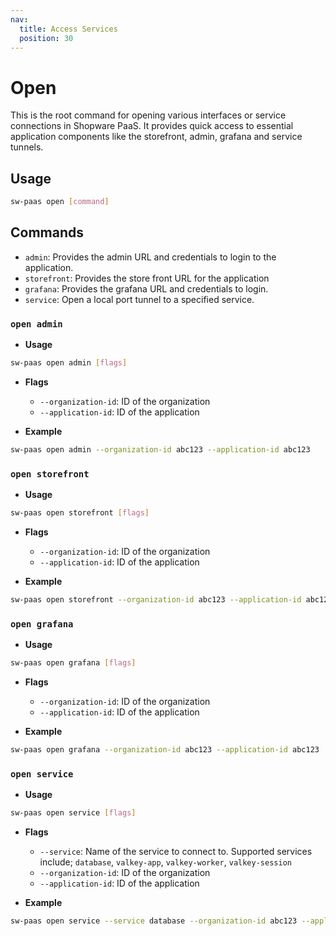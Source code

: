 ```yaml
---
nav:
  title: Access Services
  position: 30
---
```


# Open

This is the root command for opening various interfaces or service connections in Shopware PaaS. It provides quick access to essential application components like the storefront, admin, grafana and service tunnels.

## Usage

```sh
sw-paas open [command]
```

## Commands

- `admin`: Provides the admin URL and credentials to login to the application.
- `storefront`: Provides the store front URL for the application
- `grafana`: Provides the grafana URL and credentials to login.
- `service`: Open a local port tunnel to a specified service.

### `open admin`

- **Usage**

```sh
sw-paas open admin [flags]
```

- **Flags**

  - `--organization-id`: ID of the organization
  - `--application-id`: ID of the application

- **Example**

```sh
sw-paas open admin --organization-id abc123 --application-id abc123
```

### `open storefront`

- **Usage**

```sh
sw-paas open storefront [flags]
```

- **Flags**

  - `--organization-id`: ID of the organization
  - `--application-id`: ID of the application

- **Example**

```sh
sw-paas open storefront --organization-id abc123 --application-id abc123
```

### `open grafana`

- **Usage**

```sh
sw-paas open grafana [flags]
```

- **Flags**

  - `--organization-id`: ID of the organization
  - `--application-id`: ID of the application

- **Example**

```sh
sw-paas open grafana --organization-id abc123 --application-id abc123
```

### `open service`

- **Usage**

```sh
sw-paas open service [flags]
```

- **Flags**

  - `--service`: Name of the service to connect to. Supported services include; `database`, `valkey-app`, `valkey-worker`, `valkey-session`
  - `--organization-id`: ID of the organization
  - `--application-id`: ID of the application

- **Example**

```sh
sw-paas open service --service database --organization-id abc123 --application-id abc123
```
